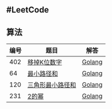#LeetCode
----


## 算法

| 编号 | 题目 | 解答 | 
| --- | --- | --- |
| 402 | [移掉K位数字](https://leetcode-cn.com/problems/remove-k-digits/) | [Golang](./golang/402/removeKdigits.go) |
| 64 | [最小路径和](https://leetcode-cn.com/problems/remove-k-digits/) | [Golang](./golang/64/minPathSum.go) |
| 120 | [三角形最小路径和](https://leetcode-cn.com/problems/remove-k-digits/) | [Golang](./golang/120/minimumTotal.go) |
| 231 | [2的幂](https://leetcode-cn.com/problems/remove-k-digits/) | [Golang](./golang/231/isPowerOfTwo.go) |

